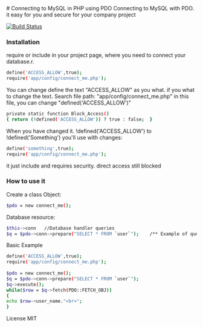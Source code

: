 <link rel="stylesheet" href="https://maxcdn.bootstrapcdn.com/bootstrap/4.0.0/css/bootstrap.min.css" integrity="sha384-Gn5384xqQ1aoWXA+058RXPxPg6fy4IWvTNh0E263XmFcJlSAwiGgFAW/dAiS6JXm" crossorigin="anonymous">
# Connecting to MySQL in PHP using PDO
Connecting to MySQL with PDO. it easy for you and secure for your company project


[![Build Status](https://travis-ci.org/joemccann/dillinger.svg?branch=master)](https://travis-ci.org/joemccann/dillinger)

### Installation

require or include in your project page, where you need to connect your database.r.

```sh
define('ACCESS_ALLOW',true);
require('app/config/connect_me.php');
```
You can change define the text "ACCESS_ALLOW" as you what.
if you what to change the text. Search file path: "app/config/connect_me.php"
in this file, you can change "defined('ACCESS_ALLOW')"
```sh
private static function Block_Access()
{ return (!defined('ACCESS_ALLOW')) ? true : false;  }
```
When you have changed it. !defined('ACCESS_ALLOW') to !defined('Something')
you'll use with changes:
```sh
define('something',true);
require('app/config/connect_me.php');
```
it just include and requires security. direct access still blocked

### How to use it

Create a class Object:
```sh
$pdo = new connect_me();
```

Database resource:
```sh
$this->conn   //Database handler queries
$q = $pdo->conn->prepare("SELECT * FROM `user`");    /** Example of query */
```
Basic Example

```sh
define('ACCESS_ALLOW',true);
require('app/config/connect_me.php');
    
$pdo = new connect_me();
$q = $pdo->conn->prepare("SELECT * FROM `user`");
$q->execute();
while($row = $q->fetch(PDO::FETCH_OBJ))
{
echo $row->user_name."<br>";
}
```


License MIT
